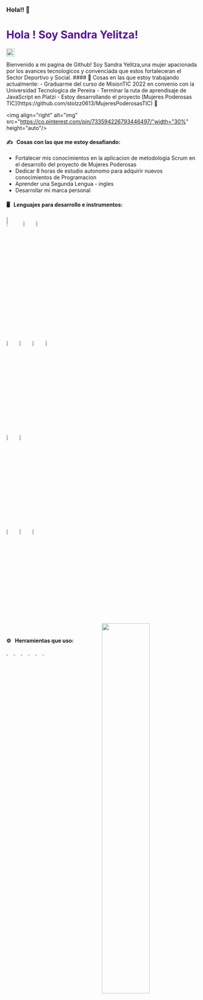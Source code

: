 ### Hola!! 👋

### <h1 style="color:#5B0CAE">  Hola ! Soy Sandra Yelitza!</h1>

<a href="https://www.linkedin.com/in/sandra-yelitza-castelblanco-celis-/">
  <img align="left" alt="Linkedin" width="22px" src="https://cdn.jsdelivr.net/npm/simple-icons@v3/icons/linkedin.svg" background-color= #000000 />
</a>
<a href="https://www.instagram.com/sandra.yelitza/>
  <img align="left" alt="Instagram" width="22px" src="https://cdn.jsdelivr.net/npm/simple-icons@v3/icons/instagram.svg" />
</a>
<br>
<br> 
Bienvenido a mi pagina de Github! Soy Sandra Yelitza,una mujer apacionada por los avances tecnologicos y convenciada que estos fortaleceran el Sector Deportivo y Social. 
#### 🌱  Cosas en las que estoy trabajando actualmente:
- Graduarme del curso de MisionTIC 2022 en convenio con la Universidad Tecnologíca de Pereira 
- Terminar la ruta de aprendisaje de JavaScript en Platzi
- Estoy desarrollando el proyecto [Mujeres Poderosas TIC](https://github.com/stolzz0613/MujeresPoderosasTIC) 🚀 

<img align="right" alt="img" src="https://co.pinterest.com/pin/733594226793446497/"width="30%" height="auto"/>

#### ✍️ &nbsp; Cosas con las que me estoy desafiando:
- Fortalecer mis conocimientos en la aplicacion de metodologia Scrum en el desarrollo  del proyecto de Mujeres Poderosas
- Dedicar 8 horas de estudio autonomo para adquirir nuevos conocimientos de Programacion
- Aprender una Segunda Lengua - ingles
- Desarrollar mi marca personal 

#### 🖥 &nbsp; Lenguajes para desarrollo e instrumentos:
<p>
  
  <code><img width="8%" src="https://www.vectorlogo.zone/logos/java/java-ar21.svg"></code>
  <code><img width="6%" src="https://www.vectorlogo.zone/logos/python/python-ar21.svg"></code>
  <code><img width="6%" src="https://www.vectorlogo.zone/logos/javascript/javascript-ar21.svg"></code>
  
  <code><img width="6%" src="https://www.vectorlogo.zone/logos/w3_html5/w3_html5-ar21.svg"></code>
  <code><img width="6%" src="https://www.vectorlogo.zone/logos/netlifyapp_watercss/netlifyapp_watercss-official.svg"></code>
  <code><img width="6%" src="https://www.vectorlogo.zone/logos/sass-lang/sass-lang-ar21.svg"></code>
  <code><img width="6%" src="https://www.vectorlogo.zone/logos/getbootstrap/getbootstrap-ar21.svg"></code>
  
  <code><img width="6%" src="https://www.vectorlogo.zone/logos/reactjs/reactjs-ar21.svg"></code>
  <code><img width="6%" src="https://www.vectorlogo.zone/logos/vuejs/vuejs-ar21.svg"></code>
  
  <code><img width="6%" src="https://www.vectorlogo.zone/logos/mysql/mysql-ar21.svg"></code>
  <code><img width="6%" src="https://www.vectorlogo.zone/logos/mongodb/mongodb-ar21.svg"></code>
  <code><img width="6%" src="https://www.vectorlogo.zone/logos/git-scm/git-scm-ar21.svg"></code>
  
  <img width="50%" align="right" src="https://github-readme-stats.vercel.app/api?username=YelitzaCC&show_icons=true&hide_border=true" />
  
</p>
<br>

####  ⚙️ &nbsp; Herramientas que uso:
<p>
  <code><img width="3%" src="https://www.vectorlogo.zone/logos/visualstudio_code/visualstudio_code-icon.svg"></code>
  <code><img width="3%" src="https://www.vectorlogo.zone/logos/eclipse/eclipse-icon.svg"></code>
  <code><img width="3%" src="https://www.vectorlogo.zone/logos/adobe_illustrator/adobe_illustrator-icon.svg"></code>  
  <code><img width="3%" src="https://www.vectorlogo.zone/logos/figma/figma-icon.svg"></code>
  <code><img width="3%" src="https://www.vectorlogo.zone/logos/zeplinio/zeplinio-icon.svg"></code>
  <code><img width="3%" src="https://www.vectorlogo.zone/logos/slack/slack-icon.svg"></code> 
</p>
